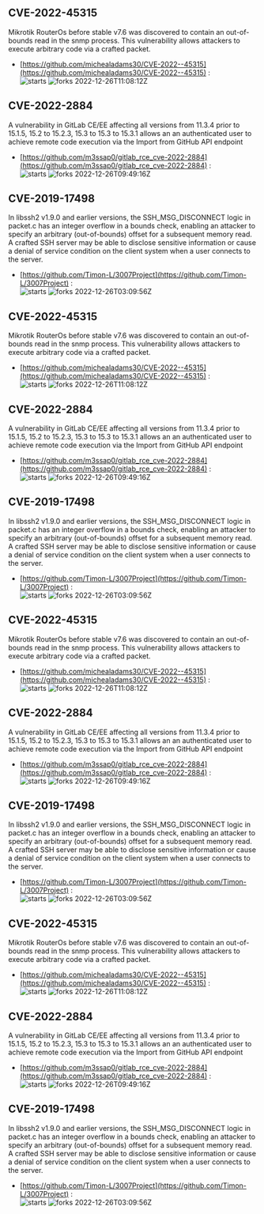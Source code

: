 ## CVE-2022-45315
 Mikrotik RouterOs before stable v7.6 was discovered to contain an out-of-bounds read in the snmp process. This vulnerability allows attackers to execute arbitrary code via a crafted packet.

- [https://github.com/michealadams30/CVE-2022--45315](https://github.com/michealadams30/CVE-2022--45315) :  
![starts](https://img.shields.io/github/stars/michealadams30/CVE-2022--45315.svg) 
![forks](https://img.shields.io/github/forks/michealadams30/CVE-2022--45315.svg) 
2022-12-26T11:08:12Z

## CVE-2022-2884
 A vulnerability in GitLab CE/EE affecting all versions from 11.3.4 prior to 15.1.5, 15.2 to 15.2.3, 15.3 to 15.3 to 15.3.1 allows an an authenticated user to achieve remote code execution via the Import from GitHub API endpoint

- [https://github.com/m3ssap0/gitlab_rce_cve-2022-2884](https://github.com/m3ssap0/gitlab_rce_cve-2022-2884) :  
![starts](https://img.shields.io/github/stars/m3ssap0/gitlab_rce_cve-2022-2884.svg) 
![forks](https://img.shields.io/github/forks/m3ssap0/gitlab_rce_cve-2022-2884.svg) 
2022-12-26T09:49:16Z

## CVE-2019-17498
 In libssh2 v1.9.0 and earlier versions, the SSH_MSG_DISCONNECT logic in packet.c has an integer overflow in a bounds check, enabling an attacker to specify an arbitrary (out-of-bounds) offset for a subsequent memory read. A crafted SSH server may be able to disclose sensitive information or cause a denial of service condition on the client system when a user connects to the server.

- [https://github.com/Timon-L/3007Project](https://github.com/Timon-L/3007Project) :  
![starts](https://img.shields.io/github/stars/Timon-L/3007Project.svg) 
![forks](https://img.shields.io/github/forks/Timon-L/3007Project.svg) 
2022-12-26T03:09:56Z

## CVE-2022-45315
 Mikrotik RouterOs before stable v7.6 was discovered to contain an out-of-bounds read in the snmp process. This vulnerability allows attackers to execute arbitrary code via a crafted packet.

- [https://github.com/michealadams30/CVE-2022--45315](https://github.com/michealadams30/CVE-2022--45315) :  
![starts](https://img.shields.io/github/stars/michealadams30/CVE-2022--45315.svg) 
![forks](https://img.shields.io/github/forks/michealadams30/CVE-2022--45315.svg) 
2022-12-26T11:08:12Z

## CVE-2022-2884
 A vulnerability in GitLab CE/EE affecting all versions from 11.3.4 prior to 15.1.5, 15.2 to 15.2.3, 15.3 to 15.3 to 15.3.1 allows an an authenticated user to achieve remote code execution via the Import from GitHub API endpoint

- [https://github.com/m3ssap0/gitlab_rce_cve-2022-2884](https://github.com/m3ssap0/gitlab_rce_cve-2022-2884) :  
![starts](https://img.shields.io/github/stars/m3ssap0/gitlab_rce_cve-2022-2884.svg) 
![forks](https://img.shields.io/github/forks/m3ssap0/gitlab_rce_cve-2022-2884.svg) 
2022-12-26T09:49:16Z

## CVE-2019-17498
 In libssh2 v1.9.0 and earlier versions, the SSH_MSG_DISCONNECT logic in packet.c has an integer overflow in a bounds check, enabling an attacker to specify an arbitrary (out-of-bounds) offset for a subsequent memory read. A crafted SSH server may be able to disclose sensitive information or cause a denial of service condition on the client system when a user connects to the server.

- [https://github.com/Timon-L/3007Project](https://github.com/Timon-L/3007Project) :  
![starts](https://img.shields.io/github/stars/Timon-L/3007Project.svg) 
![forks](https://img.shields.io/github/forks/Timon-L/3007Project.svg) 
2022-12-26T03:09:56Z

## CVE-2022-45315
 Mikrotik RouterOs before stable v7.6 was discovered to contain an out-of-bounds read in the snmp process. This vulnerability allows attackers to execute arbitrary code via a crafted packet.

- [https://github.com/michealadams30/CVE-2022--45315](https://github.com/michealadams30/CVE-2022--45315) :  
![starts](https://img.shields.io/github/stars/michealadams30/CVE-2022--45315.svg) 
![forks](https://img.shields.io/github/forks/michealadams30/CVE-2022--45315.svg) 
2022-12-26T11:08:12Z

## CVE-2022-2884
 A vulnerability in GitLab CE/EE affecting all versions from 11.3.4 prior to 15.1.5, 15.2 to 15.2.3, 15.3 to 15.3 to 15.3.1 allows an an authenticated user to achieve remote code execution via the Import from GitHub API endpoint

- [https://github.com/m3ssap0/gitlab_rce_cve-2022-2884](https://github.com/m3ssap0/gitlab_rce_cve-2022-2884) :  
![starts](https://img.shields.io/github/stars/m3ssap0/gitlab_rce_cve-2022-2884.svg) 
![forks](https://img.shields.io/github/forks/m3ssap0/gitlab_rce_cve-2022-2884.svg) 
2022-12-26T09:49:16Z

## CVE-2019-17498
 In libssh2 v1.9.0 and earlier versions, the SSH_MSG_DISCONNECT logic in packet.c has an integer overflow in a bounds check, enabling an attacker to specify an arbitrary (out-of-bounds) offset for a subsequent memory read. A crafted SSH server may be able to disclose sensitive information or cause a denial of service condition on the client system when a user connects to the server.

- [https://github.com/Timon-L/3007Project](https://github.com/Timon-L/3007Project) :  
![starts](https://img.shields.io/github/stars/Timon-L/3007Project.svg) 
![forks](https://img.shields.io/github/forks/Timon-L/3007Project.svg) 
2022-12-26T03:09:56Z

## CVE-2022-45315
 Mikrotik RouterOs before stable v7.6 was discovered to contain an out-of-bounds read in the snmp process. This vulnerability allows attackers to execute arbitrary code via a crafted packet.

- [https://github.com/michealadams30/CVE-2022--45315](https://github.com/michealadams30/CVE-2022--45315) :  
![starts](https://img.shields.io/github/stars/michealadams30/CVE-2022--45315.svg) 
![forks](https://img.shields.io/github/forks/michealadams30/CVE-2022--45315.svg) 
2022-12-26T11:08:12Z

## CVE-2022-2884
 A vulnerability in GitLab CE/EE affecting all versions from 11.3.4 prior to 15.1.5, 15.2 to 15.2.3, 15.3 to 15.3 to 15.3.1 allows an an authenticated user to achieve remote code execution via the Import from GitHub API endpoint

- [https://github.com/m3ssap0/gitlab_rce_cve-2022-2884](https://github.com/m3ssap0/gitlab_rce_cve-2022-2884) :  
![starts](https://img.shields.io/github/stars/m3ssap0/gitlab_rce_cve-2022-2884.svg) 
![forks](https://img.shields.io/github/forks/m3ssap0/gitlab_rce_cve-2022-2884.svg) 
2022-12-26T09:49:16Z

## CVE-2019-17498
 In libssh2 v1.9.0 and earlier versions, the SSH_MSG_DISCONNECT logic in packet.c has an integer overflow in a bounds check, enabling an attacker to specify an arbitrary (out-of-bounds) offset for a subsequent memory read. A crafted SSH server may be able to disclose sensitive information or cause a denial of service condition on the client system when a user connects to the server.

- [https://github.com/Timon-L/3007Project](https://github.com/Timon-L/3007Project) :  
![starts](https://img.shields.io/github/stars/Timon-L/3007Project.svg) 
![forks](https://img.shields.io/github/forks/Timon-L/3007Project.svg) 
2022-12-26T03:09:56Z

